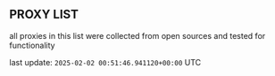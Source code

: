 ## PROXY LIST

all proxies in this list were collected from open sources and tested for functionality

last update: `2025-02-02 00:51:46.941120+00:00` UTC